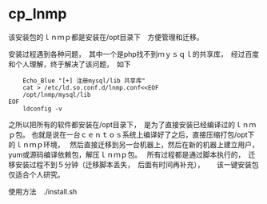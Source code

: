 # cp_lnmp


该安装包的ｌｎｍｐ都是安装在/opt目录下　方便管理和迁移。　

安装过程遇到各种问题，　其中一个是php找不到ｍｙｓｑｌ的共享库，　经过百度和个人理解，终于解决了该问题，　如下

```
    Echo_Blue "[+] 注册mysql/lib 共享库"
    cat > /etc/ld.so.conf.d/lnmp.conf<<EOF
    /opt/lnmp/mysql/lib
EOF
    ldconfig -v
```
    
之所以把所有的软件都安装在/opt目录下，　是为了直接安装已经编译过的ｌｎｍｐ包。
也就是说在一台ｃｅｎｔｏｓ系统上编译好了之后，直接压缩打包/opt下的ｌｎｍｐ环境，　
然后直接迁移到另一台机器上，然后在新的机器上建立用户，　yum或源码编译依赖包，解压ｌｎｍｐ包。　
所有过程都是通过脚本执行的，　迁移安装过程不到５分钟（迁移脚本丢失，　后面有时间再补充），　　
该一键安装包仅适合个人研究。


使用方法　./install.sh






　